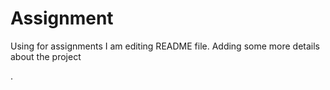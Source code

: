 # Assignment
Using for assignments
I am editing README file. Adding some more details about the project

.
